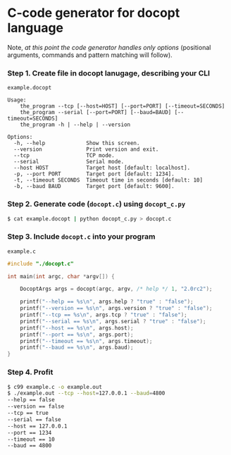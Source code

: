 C-code generator for docopt language
===============================================================================

Note, *at this point the code generator handles only options*
(positional arguments, commands and pattern matching will follow).

### Step 1. Create file in docopt lanugage, describing your CLI

`example.docopt`

    Usage:
        the_program --tcp [--host=HOST] [--port=PORT] [--timeout=SECONDS]
        the_program --serial [--port=PORT] [--baud=BAUD] [--timeout=SECONDS]
        the_program -h | --help | --version

    Options:
      -h, --help             Show this screen.
      --version              Print version and exit.
      --tcp                  TCP mode.
      --serial               Serial mode.
      --host HOST            Target host [default: localhost].
      -p, --port PORT        Target port [default: 1234].
      -t, --timeout SECONDS  Timeout time in seconds [default: 10]
      -b, --baud BAUD        Target port [default: 9600].

### Step 2. Generate code (`docopt.c`) using `docopt_c.py`

```bash
$ cat example.docopt | python docopt_c.py > docopt.c
```

### Step 3. Include `docopt.c` into your program

`example.c`

```c
#include "./docopt.c"

int main(int argc, char *argv[]) {

    DocoptArgs args = docopt(argc, argv, /* help */ 1, "2.0rc2");

    printf("--help == %s\n", args.help ? "true" : "false");
    printf("--version == %s\n", args.version ? "true" : "false");
    printf("--tcp == %s\n", args.tcp ? "true" : "false");
    printf("--serial == %s\n", args.serial ? "true" : "false");
    printf("--host == %s\n", args.host);
    printf("--port == %s\n", args.port);
    printf("--timeout == %s\n", args.timeout);
    printf("--baud == %s\n", args.baud);
}
```

### Step 4. Profit

```bash
$ c99 example.c -o example.out
$ ./example.out --tcp --host=127.0.0.1 --baud=4800
--help == false
--version == false
--tcp == true
--serial == false
--host == 127.0.0.1
--port == 1234
--timeout == 10
--baud == 4800
```
